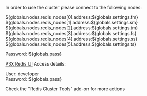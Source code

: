 In order to use the cluster please connect to the following nodes:

${globals.nodes.redis_nodes[0].address:${globals.settings.fm}\
${globals.nodes.redis_nodes[1].address:${globals.settings.sm}\
${globals.nodes.redis_nodes[2].address:${globals.settings.tm}\
${globals.nodes.redis_nodes[3].address:${globals.settings.fs}\
${globals.nodes.redis_nodes[4].address:${globals.settings.ss}\
${globals.nodes.redis_nodes[5].address:${globals.settings.ts}


Password: ${globals.pass}

[P3X Redis UI](https://developer:${globals.pass}@node${globals.nodes.redis_nodes[0].id}-${globals.env.domain}/connect/)
Access details:

User: developer\
Password: ${globals.pass}

Check the "Redis Cluster Tools" add-on for more actions